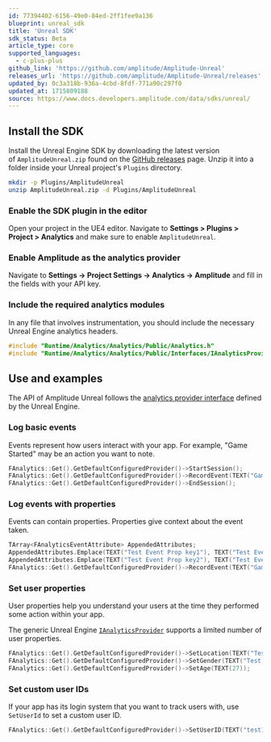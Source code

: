 ```yaml
---
id: 77394402-6156-49e0-84ed-2ff1fee9a136
blueprint: unreal_sdk
title: 'Unreal SDK'
sdk_status: Beta
article_type: core
supported_languages:
  - c-plus-plus
github_link: 'https://github.com/amplitude/Amplitude-Unreal'
releases_url: 'https://github.com/amplitude/Amplitude-Unreal/releases'
updated_by: 0c3a318b-936a-4cbd-8fdf-771a90c297f0
updated_at: 1715809188
source: https://www.docs.developers.amplitude.com/data/sdks/unreal/
---
```


## Install the SDK

Install the Unreal Engine SDK by downloading the latest version of `AmplitudeUnreal.zip` found on the [GitHub releases](https://github.com/amplitude/Amplitude-Unreal/releases/latest) page.
 Unzip it into a folder inside your Unreal project's `Plugins` directory.

```bash
mkdir -p Plugins/AmplitudeUnreal
unzip AmplitudeUnreal.zip -d Plugins/AmplitudeUnreal
```

### Enable the SDK plugin in the editor

Open your project in the UE4 editor. Navigate to **Settings > Plugins > Project > Analytics** and make sure to enable `AmplitudeUnreal`.

### Enable Amplitude as the analytics provider

Navigate to **Settings -> Project Settings -> Analytics -> Amplitude** and fill in the fields with your API key.

### Include the required analytics modules

In any file that involves instrumentation, you should include the necessary Unreal Engine analytics headers.

```cpp
#include "Runtime/Analytics/Analytics/Public/Analytics.h"
#include "Runtime/Analytics/Analytics/Public/Interfaces/IAnalyticsProvider.h"
```

## Use and examples

The API of Amplitude Unreal follows the [analytics provider interface](https://docs.unrealengine.com/en-US/API/Runtime/Analytics/Interfaces/IAnalyticsProvider/index.html) defined by the Unreal Engine.

### Log basic events

Events represent how users interact with your app. For example, "Game Started" may be an action you want to note.

```cpp
FAnalytics::Get().GetDefaultConfiguredProvider()->StartSession();
FAnalytics::Get().GetDefaultConfiguredProvider()->RecordEvent(TEXT("Game started"));
FAnalytics::Get().GetDefaultConfiguredProvider()->EndSession();
```

### Log events with properties

Events can contain properties. Properties give context about the event taken.

```cpp
TArray<FAnalyticsEventAttribute> AppendedAttributes;
AppendedAttributes.Emplace(TEXT("Test Event Prop key1"), TEXT("Test Event value1"));
AppendedAttributes.Emplace(TEXT("Test Event Prop key2"), TEXT("Test Event value2"));
FAnalytics::Get().GetDefaultConfiguredProvider()->RecordEvent(TEXT("Game Started"), AppendedAttributes);
```

### Set user properties

User properties help you understand your users at the time they performed some action within your app.

The generic Unreal Engine [`IAnalyticsProvider`](https://docs.unrealengine.com/en-US/API/Runtime/Analytics/Interfaces/IAnalyticsProvider/index.html) supports a limited number of user properties.

```cpp
FAnalytics::Get().GetDefaultConfiguredProvider()->SetLocation(TEXT("Test location"));
FAnalytics::Get().GetDefaultConfiguredProvider()->SetGender(TEXT("Test gender"));
FAnalytics::Get().GetDefaultConfiguredProvider()->SetAge(TEXT(27));
```

### Set custom user IDs

If your app has its login system that you want to track users with, use `SetUserId` to set a custom user ID.

```cpp
FAnalytics::Get().GetDefaultConfiguredProvider()->SetUserID(TEXT("test123@test.com"));
```

